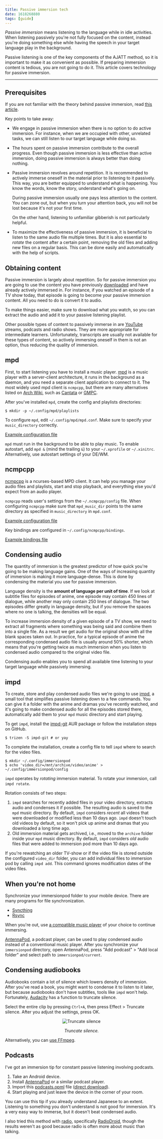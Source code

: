 ```yaml
---
title: Passive immersion tech
date: 1618268880
tags: [guide]
---
```


*Passive immersion* means listening to the language while in idle activities.
When listening passively you're not fully focused on the content,
instead you're doing something else
while having the speech in your target language play in the background.

Passive listening is one of the key components of the AJATT method,
so it is important to make it as convenient as possible.
If preparing immersion content is tedious, you are not going to do it.
This article covers technology for passive immersion.

****

## Prerequisites

If you are not familiar with the theory behind passive immersion,
read [this article](passive-immersion.html).

Key points to take away:

* We engage in passive immersion when there is no option to do active immersion.
  For instance, when we are occupied with other, unrelated tasks,
  we can still listen to our target language while doing so.
* The hours spent on passive immersion contribute to the overall progress.
  Even though passive immersion is less effective than active immersion,
  doing passive immersion is always better than doing nothing.
* Passive immersion revolves around repetition.
  It is recommended to actively immerse oneself in the material prior to listening to it passively.
  This way, you are better equipped to understand what is happening.
  You know the words, know the story, understand what's going on.

  During passive immersion usually one pays less attention to the content.
  You can zone out, but when you turn your attention back,
  you will not be lost because it's not your first time.

  On the other hand, listening to unfamiliar gibberish is not particularly helpful.
* To maximize the effectiveness of passive immersion,
  it is beneficial to listen to the same audio file multiple times.
  But it is also essential to *rotate* the content after a certain point,
  removing the old files and adding new files on a regular basis.
  This can be done easily and automatically with the help of scripts.

## Obtaining content

Passive immersion is largely about repetition.
So for passive immersion
you are going to use the content you have previously [downloaded](resources.html#immersion-material)
and have already actively immersed in.
For instance, if you watched an episode of a TV show today,
that episode is going to become your passive immersion content.
All you need to do is convert it to audio.

To make things easier,
make sure to download what you watch,
so you can extract the audio and add it to your passive listening playlist.

Other possible types of content to passively immerse in are
[YouTube](immersion-with-youtube.html) streams, podcasts and radio shows.
They are more appropriate for intermediate learners.
Unfortunately,
transcripts are usually not available for these types of content,
so actively immersing oneself in them is not an option,
thus reducing the quality of immersion.

## mpd

First, to start listening you have to install a music player.
[mpd](https://wiki.archlinux.org/index.php/Music_Player_Daemon)
is a music player with a server-client architecture,
it runs in the background as a daemon,
and you need a separate client application to connect to it.
The most widely used mpd client is `ncmpcpp`, but there are many alternatives listed on
[Arch Wiki](https://wiki.archlinux.org/index.php/Music_Player_Daemon#Clients), such as
[Cantata](https://archlinux.org/packages/?name=cantata)
or
[GMPC](https://aur.archlinux.org/packages/gmpc/).

After you've installed `mpd`, create the config and playlists directories:

```
$ mkdir -p ~/.config/mpd/playlists
```

To configure `mpd`, edit `~/.config/mpd/mpd.conf`.
Make sure to specify your `music_directory` correctly.

[Example configuration file](https://github.com/tatsumoto-ren/dotfiles/blob/main/.config/mpd/mpd.conf)

`mpd` must run in the background to be able to play music.
To enable autostart, add `mpd &` (mind the trailing `&`) to your `~/.xprofile` or `~/.xinitrc`.
Alternatively, use autostart settings of your DE/WM.

## ncmpcpp

[ncmpcpp](https://wiki.archlinux.org/index.php/Ncmpcpp) is a ncurses-based MPD client.
It can help you manage your audio files and playlists,
start and stop playback, and everything else you'd expect from an audio player.

`ncmpcpp` reads user's settings from the `~/.ncmpcpp/config` file.
When configuring `ncmpcpp` make sure that `mpd_music_dir` points to the same directory
as specified in `music_directory` in `mpd.conf`.

[Example configuration file](https://github.com/tatsumoto-ren/dotfiles/blob/main/.config/ncmpcpp/config)

Key bindings are configured in `~/.config/ncmpcpp/bindings`.

[Example bindings file](https://github.com/tatsumoto-ren/dotfiles/blob/main/.config/ncmpcpp/bindings)

## Condensing audio

The quantity of immersion is the greatest predictor
of how quick you're going to be making language gains.
One of the ways of increasing quantity of immersion is making it more language-dense.
This is done by condensing the material you use for passive immersion.

Language density is the **amount of language per unit of time**.
If we look at subtitle files for episodes of anime,
one episode may contain 450 lines of dialogue,
while another may only contain 250 lines of dialogue.
The two episodes differ greatly in language density,
but if you remove the spaces where no one is talking,
the densities will be equal.

To increase immersion density of a given episode of a TV show,
we need to extract all fragments where something was being said and combine them into a single file.
As a result we get audio for the original show with all the blank spaces taken out.
In practice, for a typical episode of anime the corresponding condensed audio file
is usually around 50% shorter, which means that you're getting twice as much immersion
when you listen to condensed audio compared to the original video file.

Condensing audio enables you to spend all available time
listening to your target language
while passively immersing.

## impd

To create, store and play condensed audio files we're going to use
[impd](https://github.com/Ajatt-Tools/impd),
a small tool that simplifies passive listening down to a few commands.
You can give it a folder with the anime and dramas you've recently watched,
and it's going to make condensed audio for all the episodes stored there,
automatically add them to your `mpd` music directory and start playing.

To get `impd`, install the
[impd-git](https://aur.archlinux.org/packages/impd-git/)
AUR package or follow the installation steps on GitHub.

```
$ trizen -S impd-git # or yay
```

To complete the installation, create a config file
to tell `impd` where to search for the video files.

```
$ mkdir ~/.config/immersionpod
$ echo 'video_dir=/mnt/archive/video/anime' > ~/.config/immersionpod/config
```

`impd` operates by *rotating* immersion material.
To rotate your immersion, call `impd rotate`.

Rotation consists of two steps:

1) `impd` searches for recently added files in your video directory,
   extracts audio and condenses it if possible.
   The resulting audio is saved to the `mpd` music directory.
   By default, `impd` considers *recent* all videos
   that were downloaded or modified less than 10 days ago.
   `impd` doesn't touch old videos by default,
   so it won't pick up anime and dramas that you downloaded a long time ago.
2) Old immersion material gets archived,
   i.e., moved to the `archive` folder inside your `mpd` music directory.
   By default, `impd` considers *old* audio files
   that were added to immersion pod more than 10 days ago.

If you're rewatching an older TV-show
or if the video file is stored outside the configured `video_dir` folder,
you can add individual files to immersion pod by calling `impd add`.
This command ignores modification dates of the video files.

## When you're not home

Synchronize your immersionpod folder to your mobile device.
There are many programs for file synchronization.

* [Syncthing](https://wiki.archlinux.org/index.php/Syncthing)
* [Rsync](https://wiki.archlinux.org/index.php/Rsync)

When you're out, use
[a compatible music player](resources.html#audio-players) of your choice to continue immersing.

[AntennaPod](https://f-droid.org/packages/de.danoeh.antennapod/),
a podcast player,
can be used to play condensed audio instead of a conventional music player.
After you synchronize your `immersionpod` directory,
open AntennaPod, press "Add podcast" > "Add local folder"
and select path to `immersionpod/current`.

## Condensing audiobooks

Audiobooks contain a lot of silence which lowers density of immersion.
After you've read a book, you might want to condense it to listen to it later,
but because audiobooks don't have subtitles, tools like `impd` won't help.
Fortunately,
[Audacity](https://archlinux.org/packages/?name=audacity)
has a function to truncate silence.

Select the entire clip by pressing `Ctrl+A`, then press
Effect > Truncate silence. After you adjust the settings, press OK.

<p align="center"><img src="img/audacity-truncate-silence.webp" alt="Truncate silence" class="shadow"></p>
<p align="center"><i>Truncate silence.</i></p>

Alternatively, you can [use FFmpeg](reading-books.html#remove-silence-from-an-audiobook).

## Podcasts

I've got an immersion tip for constant passive listening involving podcasts.

1) Take an Android device.
2) Install
[AntennaPod](https://f-droid.org/packages/de.danoeh.antennapod/)
or a similar podcast player.
3) Import this
[podcasts.opml](https://gist.github.com/tatsumoto-ren/1df342d5270680f3c9dca078a93298a4)
file
([direct download](https://gist.githubusercontent.com/tatsumoto-ren/1df342d5270680f3c9dca078a93298a4/raw/d885f6c2f6ba11076f1e7b5c930472925e050304/podcasts.opml)).
4) Start playing and just leave the device in the corner of your room.

You can use this tip if you already understand Japanese to an extent.
Listening to something you don't understand is not good for immersion.
It's a very easy way to immerse, but it doesn't beat condensed audio.

I also tried this method with [radio](https://search.f-droid.org/?q=radio&lang=en),
specifically [RadioDroid](https://f-droid.org/en/packages/net.programmierecke.radiodroid2/),
though the results weren't as good because radio is often more about music than talking.
